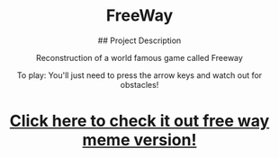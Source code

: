 <h1 align="center">FreeWay</h1>
<p align="center">## Project Description</p>
<p align="center"> Reconstruction of a world famous game called Freeway</p>
<p align="center">To play: You'll just need to press the arrow keys and watch out for obstacles! </p>
<h1 align="center">
    <a href=https://editor.p5js.org/luan.marques/present/QxDbfUtlY>Click here to check it out free way meme version!</a>